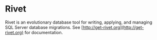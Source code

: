 # Rivet
Rivet is an evolutionary database tool for writing, applying, and managing SQL Server database migrations. See [http://get-rivet.org](http://get-rivet.org) for documentation.
